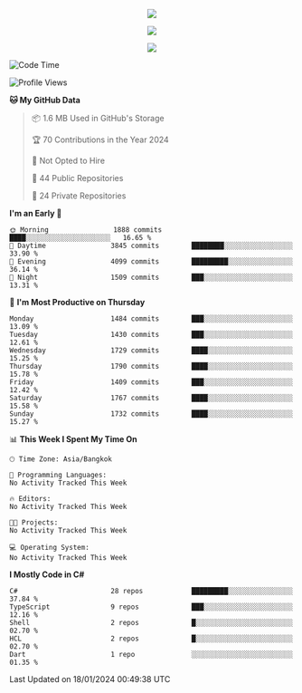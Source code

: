 <p align="center">
  <a href="say-hi.gif"> 
    <img align="center" src="say-hi.gif"/>
  </a>
</p>
<p align="center">
  <a href="https://github.com/htthinh1999">
    <img align="center" src="https://github-readme-stats-kappa-pink.vercel.app/api?username=htthinh1999&show_icons=true&count_private=true&theme=dracula"/>
  </a>
</p>
<p align="center">
  <a href="https://github.com/htthinh1999">
    <img src="https://github-readme-stats-kappa-pink.vercel.app/api/top-langs/?username=htthinh1999&layout=compact&langs_count=6&count_private=true&hide=tsql,hlsl,glsl,shaderlab&theme=dracula"/>
  </a>
</p>

<!--START_SECTION:waka-->
![Code Time](http://img.shields.io/badge/Code%20Time-0%20secs-blue)

![Profile Views](http://img.shields.io/badge/Profile%20Views-0-blue)

**🐱 My GitHub Data** 

> 📦 1.6 MB Used in GitHub's Storage 
 > 
> 🏆 70 Contributions in the Year 2024
 > 
> 🚫 Not Opted to Hire
 > 
> 📜 44 Public Repositories 
 > 
> 🔑 24 Private Repositories 
 > 
**I'm an Early 🐤** 

```text
🌞 Morning                1888 commits        ████░░░░░░░░░░░░░░░░░░░░░   16.65 % 
🌆 Daytime                3845 commits        ████████░░░░░░░░░░░░░░░░░   33.90 % 
🌃 Evening                4099 commits        █████████░░░░░░░░░░░░░░░░   36.14 % 
🌙 Night                  1509 commits        ███░░░░░░░░░░░░░░░░░░░░░░   13.31 % 
```
📅 **I'm Most Productive on Thursday** 

```text
Monday                   1484 commits        ███░░░░░░░░░░░░░░░░░░░░░░   13.09 % 
Tuesday                  1430 commits        ███░░░░░░░░░░░░░░░░░░░░░░   12.61 % 
Wednesday                1729 commits        ████░░░░░░░░░░░░░░░░░░░░░   15.25 % 
Thursday                 1790 commits        ████░░░░░░░░░░░░░░░░░░░░░   15.78 % 
Friday                   1409 commits        ███░░░░░░░░░░░░░░░░░░░░░░   12.42 % 
Saturday                 1767 commits        ████░░░░░░░░░░░░░░░░░░░░░   15.58 % 
Sunday                   1732 commits        ████░░░░░░░░░░░░░░░░░░░░░   15.27 % 
```


📊 **This Week I Spent My Time On** 

```text
🕑︎ Time Zone: Asia/Bangkok

💬 Programming Languages: 
No Activity Tracked This Week

🔥 Editors: 
No Activity Tracked This Week

🐱‍💻 Projects: 
No Activity Tracked This Week

💻 Operating System: 
No Activity Tracked This Week
```

**I Mostly Code in C#** 

```text
C#                       28 repos            █████████░░░░░░░░░░░░░░░░   37.84 % 
TypeScript               9 repos             ███░░░░░░░░░░░░░░░░░░░░░░   12.16 % 
Shell                    2 repos             █░░░░░░░░░░░░░░░░░░░░░░░░   02.70 % 
HCL                      2 repos             █░░░░░░░░░░░░░░░░░░░░░░░░   02.70 % 
Dart                     1 repo              ░░░░░░░░░░░░░░░░░░░░░░░░░   01.35 % 
```




 Last Updated on 18/01/2024 00:49:38 UTC
<!--END_SECTION:waka-->
